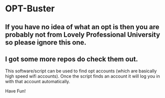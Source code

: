 # OPT-Buster

## If you have no idea of what an opt is then you are probably not from Lovely Professional University so please ignore this one.
## I got some more repos do check them out.

This software/script can be used to find opt accounts (which are basically high speed wifi accounts).
Once the script finds an account it will log you in with that account automatically.

Have Fun!
